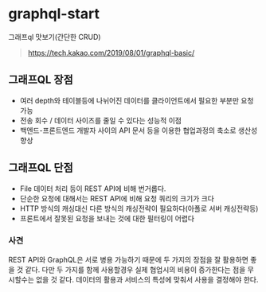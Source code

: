 # graphql-start
그래프ql 맛보기(간단한 CRUD)

> https://tech.kakao.com/2019/08/01/graphql-basic/

## 그래프QL 장점
* 여러 depth와 테이블등에 나뉘어진 데이터를 클라이언트에서 필요한 부분만 요청 가능
* 전송 회수 / 데이터 사이즈를 줄일 수 있다는 성능적 이점
* 백엔드-프론트엔드 개발자 사이의 API 문서 등을 이용한 협업과정의 축소로 생산성 향상

## 그래프QL 단점
* File 데이터 처리 등이 REST API에 비해 번거롭다.
* 단순한 요청에 대해서는 REST API에 비해 요청 쿼리의 크기가 크다
* HTTP 방식의 캐싱대신 다른 방식의 캐싱전략이 필요하다(아폴로 서버 캐싱전략등)
* 프론트에서 잘못된 요청을 보내는 것에 대한 필터링이 어렵다


### 사견
REST API와 GraphQL은 서로 병용 가능하기 때문에 두 가지의 장점을 잘 활용하면 좋을 것 같다.
다만 두 가지를 함께 사용할경우 실제 협업시의 비용이 증가한다는 점을 무시할수는 없을 것 같다.
데이터의 활용과 서비스의 특성에 맞춰서 사용을 결정해야 한다.
